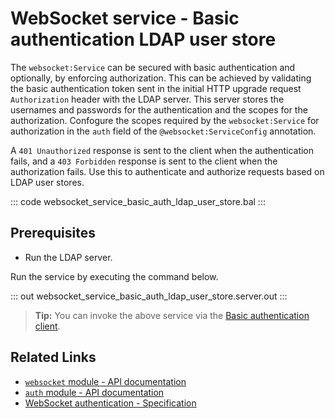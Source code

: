 # WebSocket service - Basic authentication LDAP user store

The `websocket:Service` can be secured with basic authentication and optionally, by enforcing authorization. This can be achieved by validating the basic authentication token sent in the initial HTTP upgrade request `Authorization` header with the LDAP server. This server stores the usernames and passwords for the authentication and the scopes for the authorization. Confogure the scopes required by the `websocket:Service`  for authorization in the `auth` field of the `@websocket:ServiceConfig` annotation.

A `401 Unauthorized` response is sent to the client when the authentication fails, and a `403 Forbidden` response is sent to the client when the authorization fails. Use this to authenticate and authorize requests based on LDAP user stores. 

::: code websocket_service_basic_auth_ldap_user_store.bal :::

## Prerequisites
- Run the LDAP server.

Run the service by executing the command below.

::: out websocket_service_basic_auth_ldap_user_store.server.out :::

>**Tip:** You can invoke the above service via the [Basic authentication client](/learn/by-example/websocket-client-basic-auth).

## Related Links
- [`websocket` module - API documentation](https://lib.ballerina.io/ballerina/websocket/latest)
- [`auth` module - API documentation](https://lib.ballerina.io/ballerina/auth/latest/)
- [WebSocket authentication - Specification](/spec/websocket/#52-authentication-and-authorization)
